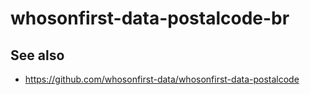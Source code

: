 # whosonfirst-data-postalcode-br

## See also

* https://github.com/whosonfirst-data/whosonfirst-data-postalcode
